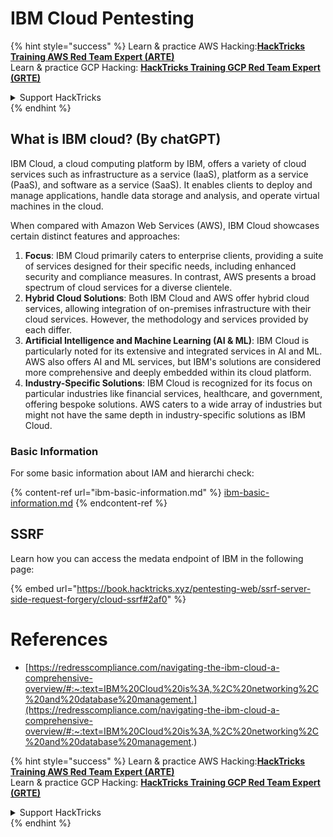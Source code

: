 # IBM Cloud Pentesting

{% hint style="success" %}
Learn & practice AWS Hacking:<img src="/.gitbook/assets/image.png" alt="" data-size="line">[**HackTricks Training AWS Red Team Expert (ARTE)**](https://training.hacktricks.xyz/courses/arte)<img src="/.gitbook/assets/image.png" alt="" data-size="line">\
Learn & practice GCP Hacking: <img src="/.gitbook/assets/image (2).png" alt="" data-size="line">[**HackTricks Training GCP Red Team Expert (GRTE)**<img src="/.gitbook/assets/image (2).png" alt="" data-size="line">](https://training.hacktricks.xyz/courses/grte)

<details>

<summary>Support HackTricks</summary>

* Check the [**subscription plans**](https://github.com/sponsors/carlospolop)!
* **Join the** 💬 [**Discord group**](https://discord.gg/hRep4RUj7f) or the [**telegram group**](https://t.me/peass) or **follow** us on **Twitter** 🐦 [**@hacktricks\_live**](https://twitter.com/hacktricks\_live)**.**
* **Share hacking tricks by submitting PRs to the** [**HackTricks**](https://github.com/carlospolop/hacktricks) and [**HackTricks Cloud**](https://github.com/carlospolop/hacktricks-cloud) github repos.

</details>
{% endhint %}

## What is IBM cloud? (By chatGPT)

IBM Cloud, a cloud computing platform by IBM, offers a variety of cloud services such as infrastructure as a service (IaaS), platform as a service (PaaS), and software as a service (SaaS). It enables clients to deploy and manage applications, handle data storage and analysis, and operate virtual machines in the cloud.

When compared with Amazon Web Services (AWS), IBM Cloud showcases certain distinct features and approaches:

1. **Focus**: IBM Cloud primarily caters to enterprise clients, providing a suite of services designed for their specific needs, including enhanced security and compliance measures. In contrast, AWS presents a broad spectrum of cloud services for a diverse clientele.
2. **Hybrid Cloud Solutions**: Both IBM Cloud and AWS offer hybrid cloud services, allowing integration of on-premises infrastructure with their cloud services. However, the methodology and services provided by each differ.
3. **Artificial Intelligence and Machine Learning (AI & ML)**: IBM Cloud is particularly noted for its extensive and integrated services in AI and ML. AWS also offers AI and ML services, but IBM's solutions are considered more comprehensive and deeply embedded within its cloud platform.
4. **Industry-Specific Solutions**: IBM Cloud is recognized for its focus on particular industries like financial services, healthcare, and government, offering bespoke solutions. AWS caters to a wide array of industries but might not have the same depth in industry-specific solutions as IBM Cloud.


### Basic Information

For some basic information about IAM and hierarchi check:

{% content-ref url="ibm-basic-information.md" %}
[ibm-basic-information.md](ibm-basic-information.md)
{% endcontent-ref %}

## SSRF

Learn how you can access the medata endpoint of IBM in the following page:

{% embed url="https://book.hacktricks.xyz/pentesting-web/ssrf-server-side-request-forgery/cloud-ssrf#2af0" %}


# References
* [https://redresscompliance.com/navigating-the-ibm-cloud-a-comprehensive-overview/#:~:text=IBM%20Cloud%20is%3A,%2C%20networking%2C%20and%20database%20management.](https://redresscompliance.com/navigating-the-ibm-cloud-a-comprehensive-overview/#:~:text=IBM%20Cloud%20is%3A,%2C%20networking%2C%20and%20database%20management.)

{% hint style="success" %}
Learn & practice AWS Hacking:<img src="/.gitbook/assets/image.png" alt="" data-size="line">[**HackTricks Training AWS Red Team Expert (ARTE)**](https://training.hacktricks.xyz/courses/arte)<img src="/.gitbook/assets/image.png" alt="" data-size="line">\
Learn & practice GCP Hacking: <img src="/.gitbook/assets/image (2).png" alt="" data-size="line">[**HackTricks Training GCP Red Team Expert (GRTE)**<img src="/.gitbook/assets/image (2).png" alt="" data-size="line">](https://training.hacktricks.xyz/courses/grte)

<details>

<summary>Support HackTricks</summary>

* Check the [**subscription plans**](https://github.com/sponsors/carlospolop)!
* **Join the** 💬 [**Discord group**](https://discord.gg/hRep4RUj7f) or the [**telegram group**](https://t.me/peass) or **follow** us on **Twitter** 🐦 [**@hacktricks\_live**](https://twitter.com/hacktricks\_live)**.**
* **Share hacking tricks by submitting PRs to the** [**HackTricks**](https://github.com/carlospolop/hacktricks) and [**HackTricks Cloud**](https://github.com/carlospolop/hacktricks-cloud) github repos.

</details>
{% endhint %}
